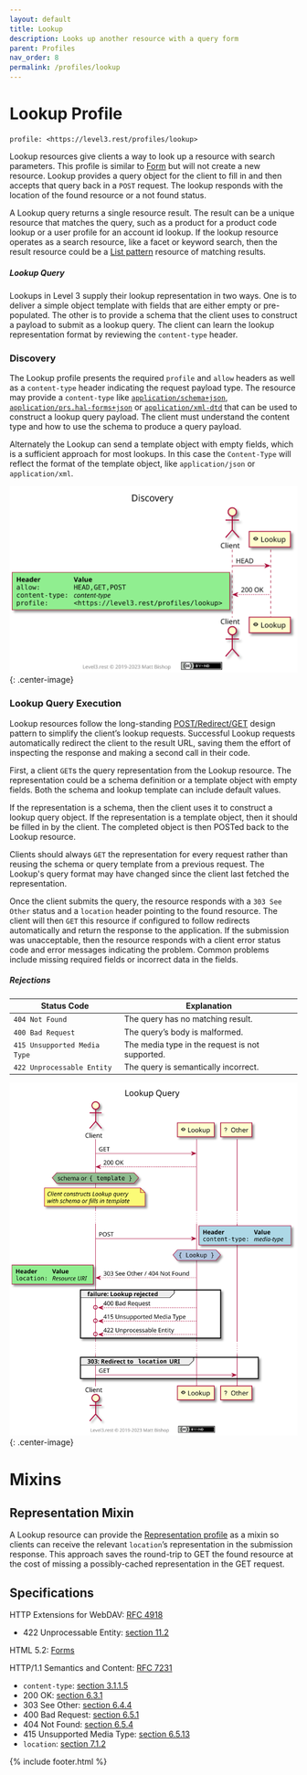 ```yaml
---
layout: default
title: Lookup
description: Looks up another resource with a query form
parent: Profiles
nav_order: 8
permalink: /profiles/lookup
---
```

# Lookup Profile

```
profile: <https://level3.rest/profiles/lookup>
```

Lookup resources give clients a way to look up a resource with search parameters. This profile is similar to [Form](form.md) but will not create a new resource. Lookup provides a query object for the client to fill in and then accepts that query back in a `POST` request. The lookup responds with the location of the found resource or a not found status. 

A Lookup query returns a single resource result. The result can be a unique resource that matches the query, such as a product for a product code lookup or a user profile for an account id lookup. If the lookup resource operates as a search resource, like a facet or keyword search, then the result resource could be a [List pattern](../patterns/list.md) resource of matching results.

##### Lookup Query

Lookups in Level 3 supply their lookup representation in two ways. One is to deliver a simple object template with fields that are either empty or pre-populated. The other is to provide a schema that the client uses to construct a payload to submit as a lookup query. The client can learn the lookup representation format by reviewing the `content-type` header.

### Discovery

The Lookup profile presents the required `profile` and `allow` headers as well as a `content-type` header indicating the request payload type. The resource may provide a `content-type` like [`application/schema+json`](https://json-schema.org/latest/json-schema-core.html), [`application/prs.hal-forms+json`](https://rwcbook.github.io/hal-forms/) or [`application/xml-dtd`](https://www.w3.org/2006/02/son-of-3023/draft-murata-kohn-lilley-xml-04.html) that can be used to construct a lookup query payload. The client must understand the content type and how to use the schema to produce a query payload.

Alternately the Lookup can send a template object with empty fields, which is a sufficient approach for most lookups. In this case the `Content-Type` will reflect the format of the template object, like `application/json` or `application/xml`.

![](lookup/discovery.svg){: .center-image}

### Lookup Query Execution

Lookup resources follow the long-standing [POST/Redirect/GET](https://en.wikipedia.org/wiki/Post/Redirect/Get) design pattern to simplify the client’s lookup requests. Successful Lookup requests automatically redirect the client to the result URL, saving them the effort of inspecting the response and making a second call in their code. 

First, a client `GET`s the query representation from the Lookup resource. The representation could be a schema definition or a template object with empty fields. Both the schema and lookup template can include default values.

If the representation is a schema, then the client uses it to construct a lookup query object. If the representation is a template object, then it should be filled in by the client. The completed object is then POSTed back to the Lookup resource.

Clients should always `GET` the representation for every request rather than reusing the schema or query template from a previous request. The Lookup's query format may have changed since the client last fetched the representation.

Once the client submits the query, the resource responds with a `303 See Other` status and a `location` header pointing to the found resource. The client will then `GET` this resource if configured to follow redirects automatically and return the response to the application. If the submission was unacceptable, then the resource responds with a client error status code and error messages indicating the problem. Common problems include missing required fields or incorrect data in the fields.

##### Rejections

| Status Code                  | Explanation                                     |
|------------------------------|-------------------------------------------------|
| `404 Not Found`              | The query has no matching result.               |
| `400 Bad Request`            | The query’s body is malformed.                  |
| `415 Unsupported Media Type` | The media type in the request is not supported. |
| `422 Unprocessable Entity`   | The query is semantically incorrect.            |

![](lookup/lookup.svg){: .center-image}

# Mixins

## Representation Mixin

A Lookup resource can provide the [Representation profile](representation.md) as a mixin so clients can receive the relevant `location`’s representation in the submission response. This approach saves the round-trip to GET the found resource at the cost of missing a possibly-cached representation in the GET request.

## Specifications

HTTP Extensions for WebDAV: [RFC 4918](https://tools.ietf.org/html/rfc4918)

- 422 Unprocessable Entity: [section 11.2](https://tools.ietf.org/html/rfc4918#section-11.2)

HTML 5.2: [Forms](https://www.w3.org/TR/html52/sec-forms.html)

HTTP/1.1 Semantics and Content: [RFC 7231](https://tools.ietf.org/html/rfc7231)

- `content-type`: [section 3.1.1.5](https://tools.ietf.org/html/rfc7231#section-3.1.1.5)
- 200 OK: [section 6.3.1](https://tools.ietf.org/html/rfc7231#section-6.3.1)
- 303 See Other: [section 6.4.4](https://tools.ietf.org/html/rfc7231#section-6.4.4)
- 400 Bad Request: [section 6.5.1](https://tools.ietf.org/html/rfc7231#section-6.5.1)
- 404 Not Found: [section 6.5.4](https://tools.ietf.org/html/rfc7231#section-6.5.4)
- 415 Unsupported Media Type: [section 6.5.13](https://tools.ietf.org/html/rfc7231#section-6.5.13)
- `location`: [section 7.1.2](https://tools.ietf.org/html/rfc7231#section-7.1.2)

{% include footer.html %}

